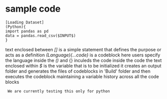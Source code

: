 # sample code
``` Code
[Loading Dataset]
(Python){
import pandas as pd
data = pandas.read_csv($INPUT$)
}
```
text enclosed between *[]* is a simple statement that defines the purpose or acts as a definition
*(Language){...code}* is a codeblock 
here users specify the language inside the *()* and {} inculeds the code
inside the code the text enclosed within *$* is the variable that is to be initialized
it creates an output folder and generates the files of codeblocks in 'Build' folder and then executes the codeblock maintaining a variable history across all the code blocks

` We are currently testing this only for python`